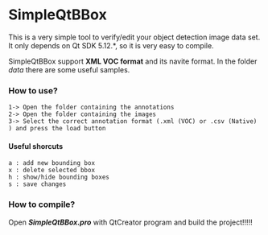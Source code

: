 # SimpleQtBBox
This is a very simple tool to verify/edit your object detection image data set. It only depends on Qt SDK 5.12.*, so it is very easy to compile.

SimpleQtBBox support **XML VOC format** and its navite format. In the folder *data* there are some useful samples.


###  How to use?
    
    1-> Open the folder containing the annotations 
    2-> Open the folder containing the images 
    3-> Select the correct annotation format (.xml (VOC) or .csv (Native) ) and press the load button

#### Useful shorcuts

    a : add new bounding box
    x : delete selected bbox 
    h : show/hide bounding boxes 
    s : save changes  
  
### How to compile?

Open ***SimpleQtBBox.pro*** with QtCreator program and build the project!!!!!




